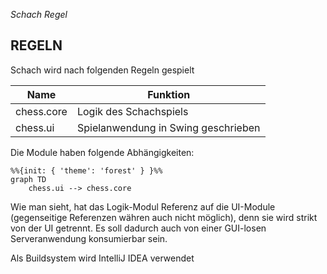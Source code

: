 _Schach Regel_

## REGELN

Schach wird nach folgenden Regeln gespielt

| Name        | Funktion                                |
|-------------|-----------------------------------------|
| chess.core  | Logik des Schachspiels                  |
| chess.ui    | Spielanwendung in Swing geschrieben     |

Die Module haben folgende Abhängigkeiten:

```mermaid
%%{init: { 'theme': 'forest' } }%%
graph TD
    chess.ui --> chess.core
```

Wie man sieht, hat das Logik-Modul  Referenz auf die UI-Module (gegenseitige Referenzen währen auch nicht
möglich), denn sie wird strikt von der UI getrennt. Es soll dadurch auch von einer GUI-losen Serveranwendung
konsumierbar sein.

Als Buildsystem wird IntelliJ IDEA verwendet



